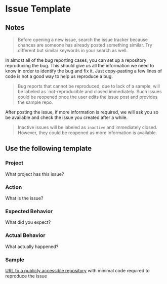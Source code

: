 
# Issue Template

## Notes

> Before opening a new issue, search the issue tracker because chances are someone has already posted something similar. Try different but similar keywords in your search as well.

In almost all of the bug reporting cases, you can set up a repository reproducing the bug. This should give us all the information we need to know in order to identify the bug and fix it. Just copy-pasting a few lines of code is not a good way to help us reproduce a bug.

> Bug reports that cannot be reproduced, due to lack of a sample, will be labeled as `not-reproducible and closed immediately. Such issues could be reopened once the user edits the issue post and provides the sample repo.

After posting the issue, if more information is required, we will ask you so be available and check the issue you created after a while.

> Inactive issues will be labeled as `inactive` and immediately closed. However, they could be reopened as more information is available.

## Use the following template

### Project

What project has this issue?

### Action

What is the issue?

### Expected Behavior

What did you expect?

### Actual Behavior

What actually happened?

### Sample

[URL to a publicly accessible repository](https://example.com) with minimal code required to reproduce the issue
